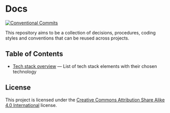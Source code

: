 # Docs

[![Conventional Commits](https://img.shields.io/badge/Conventional%20Commits-1.0.0-%23FE5196?logo=conventionalcommits&logoColor=white)](https://conventionalcommits.org)

This repository aims to be a collection of decisions, procedures, coding styles
and conventions that can be reused across projects.

## Table of Contents

* [Tech stack overview](decisions/Overview.md) — List of tech stack elements
    with their chosen technology

## License

This project is licensed under the [Creative Commons Attribution Share Alike 4.0
International](LICENSE) license.
